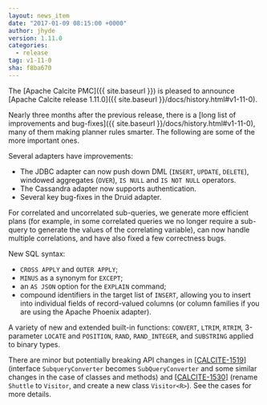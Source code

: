```yaml
---
layout: news_item
date: "2017-01-09 08:15:00 +0000"
author: jhyde
version: 1.11.0
categories:
  - release
tag: v1-11-0
sha: f8ba670
---
```


<!--
{% comment %}
Licensed to the Apache Software Foundation (ASF) under one or more
contributor license agreements.  See the NOTICE file distributed with
this work for additional information regarding copyright ownership.
The ASF licenses this file to you under the Apache License, Version 2.0
(the "License"); you may not use this file except in compliance with
the License.  You may obtain a copy of the License at

http://www.apache.org/licenses/LICENSE-2.0

Unless required by applicable law or agreed to in writing, software
distributed under the License is distributed on an "AS IS" BASIS,
WITHOUT WARRANTIES OR CONDITIONS OF ANY KIND, either express or implied.
See the License for the specific language governing permissions and
limitations under the License.
{% endcomment %}
-->

The [Apache Calcite PMC]({{ site.baseurl }}) is pleased to announce [Apache Calcite release 1.11.0]({{ site.baseurl }}/docs/history.html#v1-11-0).

Nearly three months after the previous release, there is a [long list of improvements and bug-fixes]({{ site.baseurl }}/docs/history.html#v1-11-0), many of them making planner rules smarter. The following are some of the more important ones.

Several adapters have improvements:

* The JDBC adapter can now push down DML (`INSERT`, `UPDATE`, `DELETE`), windowed aggregates (`OVER`), `IS NULL` and `IS NOT NULL` operators.
* The Cassandra adapter now supports authentication.
* Several key bug-fixes in the Druid adapter.

For correlated and uncorrelated sub-queries, we generate more efficient plans (for example, in some correlated queries we no longer require a sub-query to generate the values of the correlating variable), can now handle multiple correlations, and have also fixed a few correctness bugs.

New SQL syntax:

* `CROSS APPLY` and `OUTER APPLY`;
* `MINUS` as a synonym for `EXCEPT`;
* an `AS JSON` option for the `EXPLAIN` command;
* compound identifiers in the target list of `INSERT`, allowing you to insert into individual fields of record-valued columns (or column families if you are using the Apache Phoenix adapter).

A variety of new and extended built-in functions: `CONVERT`, `LTRIM`, `RTRIM`, 3-parameter `LOCATE` and `POSITION`, `RAND`, `RAND_INTEGER`, and `SUBSTRING` applied to binary types.

There are minor but potentially breaking API changes in [<a href="https://issues.apache.org/jira/browse/CALCITE-1519">CALCITE-1519</a>] \(interface `SubqueryConverter` becomes `SubQueryConverter` and some similar changes in the case of classes and methods\) and [<a href="https://issues.apache.org/jira/browse/CALCITE-1530">CALCITE-1530</a>] \(rename `Shuttle` to `Visitor`, and create a new class `Visitor<R>`\). See the cases for more details.

